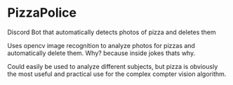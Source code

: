 # PizzaPolice
Discord Bot that automatically detects photos of pizza and deletes them

Uses opencv image recognition to analyze photos for pizzas and automatically delete them. Why? because inside jokes thats why. 

Could easily be used to analyze different subjects, but pizza is obviously the most useful and practical use for the complex compter vision algorithm.

